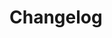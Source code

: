 <!--@include: ../../scripts-blender/addons/blender_kitsu/README.md-->
## 
# Changelog
<!--@include: ../../scripts-blender/addons/blender_kitsu/CHANGELOG.md-->

